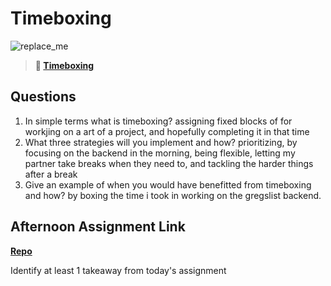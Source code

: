 # Timeboxing

![replace_me](https://codeworks.blob.core.windows.net/public/assets/img/illustrations/placeholder.svg)
> **📖 [Timeboxing](https://codeworksacademy.com/fs-student-guide/resources/wk5/03-Timeboxing)**

## Questions

1. In simple terms what is timeboxing?
assigning fixed blocks of for workjing on a art of a project, and hopefully completing it in that time
2. What three strategies will you implement and how?
prioritizing, by focusing on the backend in the morning, being flexible, letting my partner take breaks when they need to, and tackling the harder things after a break
3. Give an example of when you would have benefitted from timeboxing and how? 
by boxing the time i took in working on the gregslist backend. 
## Afternoon Assignment Link

**[Repo](https://github.com/big-daddy-dom/daplanets)**

Identify at least 1 takeaway from today's assignment
